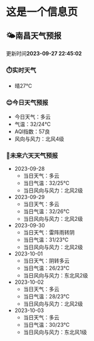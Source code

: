 # 这是一个信息页 
## 🌤️**南昌**天气预报
更新时间**2023-09-27 22:45:02**
### ⏱️实时天气
- 晴27℃
### 😊今日天气预报
- 今日天气：多云
- 气温：32/24℃
- AQI指数：57良
- 风向与风力：北风4级
### 🤩未来六天天气预报
- 2023-09-28
  - 当日天气：多云
  - 当日气温：32/25℃
  - 当日风向与风力：北风2级
- 2023-09-29
  - 当日天气：多云
  - 当日气温：32/26℃
  - 当日风向与风力：北风2级
- 2023-09-30
  - 当日天气：雷阵雨转阴
  - 当日气温：31/23℃
  - 当日风向与风力：北风2级
- 2023-10-01
  - 当日天气：阴转多云
  - 当日气温：26/23℃
  - 当日风向与风力：东北风2级
- 2023-10-02
  - 当日天气：多云
  - 当日气温：28/23℃
  - 当日风向与风力：北风2级
- 2023-10-03
  - 当日天气：多云
  - 当日气温：30/23℃
  - 当日风向与风力：东北风1级

